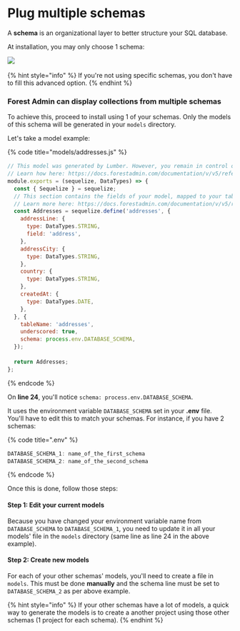 # Plug multiple schemas

A **schema** is an organizational layer to better structure your SQL database.

At installation, you may only choose 1 schema:

![](<../../.gitbook/assets/Capture d’écran 2020-02-17 à 16.27.45.png>)

{% hint style="info" %}
If you're not using specific schemas, you don't have to fill this advanced option.
{% endhint %}

### Forest Admin can display collections from multiple schemas

To achieve this, proceed to install using 1 of your schemas. Only the models of this schema will be generated in your `models` directory.

Let's take a model example:

{% code title="models/addresses.js" %}
```javascript
// This model was generated by Lumber. However, you remain in control of your models.
// Learn how here: https://docs.forestadmin.com/documentation/v/v5/reference-guide/models/enrich-your-models
module.exports = (sequelize, DataTypes) => {
  const { Sequelize } = sequelize;
  // This section contains the fields of your model, mapped to your table's columns.
  // Learn more here: https://docs.forestadmin.com/documentation/v/v5/reference-guide/models/enrich-your-models#declaring-a-new-field-in-a-model
  const Addresses = sequelize.define('addresses', {
    addressLine: {
      type: DataTypes.STRING,
      field: 'address',
    },
    addressCity: {
      type: DataTypes.STRING,
    },
    country: {
      type: DataTypes.STRING,
    },
    createdAt: {
      type: DataTypes.DATE,
    },
  }, {
    tableName: 'addresses',
    underscored: true,
    schema: process.env.DATABASE_SCHEMA,
  });

  return Addresses;
};
```
{% endcode %}

On **line 24**, you'll notice `schema: process.env.DATABASE_SCHEMA`.&#x20;

It uses the environment variable `DATABASE_SCHEMA` set in your **.env** file. \
You'll have to edit this to match your schemas. For instance, if you have 2 schemas:

{% code title=".env" %}
```javascript
DATABASE_SCHEMA_1: name_of_the_first_schema
DATABASE_SCHEMA_2: name_of_the_second_schema
```
{% endcode %}

Once this is done, follow those steps:

#### Step 1: Edit your current models

Because you have changed your environment variable name from `DATABASE_SCHEMA` to `DATABASE_SCHEMA_1`, you need to update it in all your models' file in the `models` directory (same line as line 24 in the above example).

#### Step 2: Create new models

For each of your other schemas' models, you'll need to create a file in `models`. This must be done **manually** and the schema line must be set to `DATABASE_SCHEMA_2` as per above example.

{% hint style="info" %}
If your other schemas have a lot of models, a quick way to generate the models is to create a another project using those other schemas (1 project for each schema).
{% endhint %}

